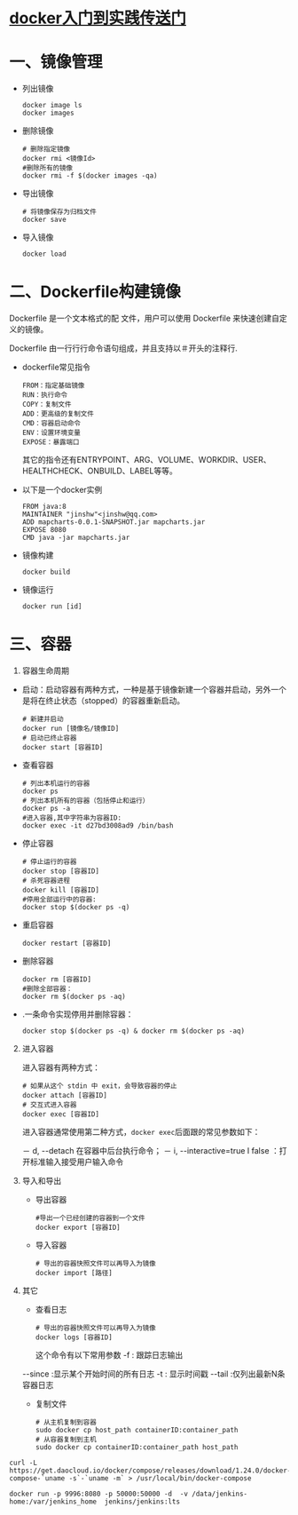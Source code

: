 # [docker入门到实践传送门](https://yeasy.gitbook.io/docker_practice/)

# 一、镜像管理

- 列出镜像
  
  ```shell
  docker image ls
  docker images
  ```

- 删除镜像
  
  ```shell
  # 删除指定镜像
  docker rmi <镜像Id>
  #删除所有的镜像
  docker rmi -f $(docker images -qa)
  ```
  
- 导出镜像
  
  ```shelll
  # 将镜像保存为归档文件
  docker save
  ```

- 导入镜像
  
  ```shell
  docker load
  ```

# 二、Dockerfile构建镜像

Dockerfile 是一个文本格式的配 文件，用户可以使用 Dockerfile 来快速创建自定义的镜像。

Dockerfile 由一行行行命令语句组成，并且支持以＃开头的注释行.

- dockerfile常见指令
  
  ```shell
  FROM：指定基础镜像
  RUN：执行命令
  COPY：复制文件
  ADD：更高级的复制文件
  CMD：容器启动命令
  ENV：设置环境变量
  EXPOSE：暴露端口
  ```
  
  其它的指令还有ENTRYPOINT、ARG、VOLUME、WORKDIR、USER、HEALTHCHECK、ONBUILD、LABEL等等。

- 以下是一个docker实例
  
  ```shell
  FROM java:8
  MAINTAINER "jinshw"<jinshw@qq.com>
  ADD mapcharts-0.0.1-SNAPSHOT.jar mapcharts.jar
  EXPOSE 8080
  CMD java -jar mapcharts.jar
  ```

- 镜像构建
  
  ```shell
  docker build
  ```

- 镜像运行
  
  ```shell
  docker run [id]
  ```

# 三、容器

1. 容器生命周期
- 启动：启动容器有两种方式，一种是基于镜像新建一个容器并启动，另外一个是将在终止状态（stopped）的容器重新启动。
  
  ```shell
  # 新建并启动
  docker run [镜像名/镜像ID]
  # 启动已终止容器
  docker start [容器ID]
  ```

- 查看容器
  
  ```shell
  # 列出本机运行的容器
  docker ps
  # 列出本机所有的容器（包括停止和运行）
  docker ps -a
  #进入容器,其中字符串为容器ID:
  docker exec -it d27bd3008ad9 /bin/bash
  ```
  
- 停止容器
  
  ```shell
  # 停止运行的容器
  docker stop [容器ID]
  # 杀死容器进程
  docker kill [容器ID]
  #停用全部运行中的容器:
  docker stop $(docker ps -q)
  ```
  
- 重启容器
  
  ```shell
  docker restart [容器ID]
  ```

- 删除容器
  
  ```shell
  docker rm [容器ID]
  #删除全部容器：
  docker rm $(docker ps -aq)
  ```
  
- .一条命令实现停用并删除容器：

  ```shell
  docker stop $(docker ps -q) & docker rm $(docker ps -aq)
  ```
2. 进入容器
  
   进入容器有两种方式：
   
   ```shell
   # 如果从这个 stdin 中 exit，会导致容器的停止
   docker attach [容器ID]
   # 交互式进入容器
   docker exec [容器ID]
   ```
   
   进入容器通常使用第二种方式，`docker exec`后面跟的常见参数如下：
   
   － d, --detach 在容器中后台执行命令； － i, --interactive=true I false ：打开标准输入接受用户输入命令

3. 导入和导出
  
   - 导出容器
     
     ```shell
     #导出一个已经创建的容器到一个文件
     docker export [容器ID]
     ```
   
   - 导入容器
     
     ```shell
     # 导出的容器快照文件可以再导入为镜像
     docker import [路径]
     ```

4. 其它
  
   - 查看日志
     
     ```shell
     # 导出的容器快照文件可以再导入为镜像
     docker logs [容器ID]
     ```
     
     这个命令有以下常用参数 -f : 跟踪日志输出
   
   --since :显示某个开始时间的所有日志 -t : 显示时间戳 --tail :仅列出最新N条容器日志
   
   - 复制文件
     
     ```shell
     # 从主机复制到容器
     sudo docker cp host_path containerID:container_path
     # 从容器复制到主机
     sudo docker cp containerID:container_path host_path
     ```

```
curl -L https://get.daocloud.io/docker/compose/releases/download/1.24.0/docker-compose-`uname -s`-`uname -m` > /usr/local/bin/docker-compose

docker run -p 9996:8080 -p 50000:50000 -d  -v /data/jenkins-home:/var/jenkins_home  jenkins/jenkins:lts

```
